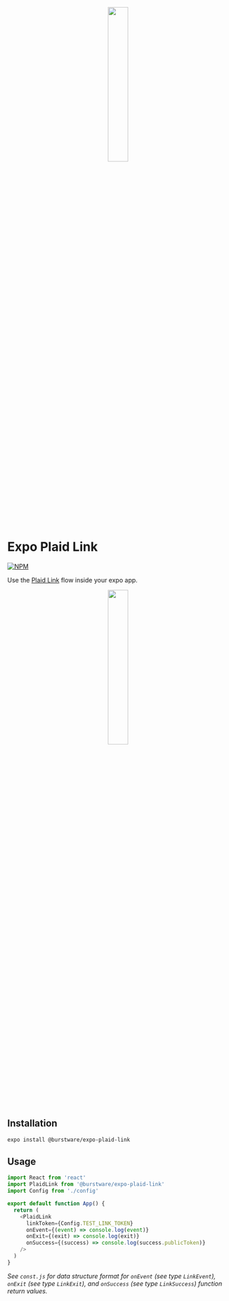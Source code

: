 <p align="center">
  <a href="https://burstware.com">
      <img src="https://s3-us-west-2.amazonaws.com/burstware.com/img/burstware+horizontal.png" width="30%" />
  </a>
</p>

# Expo Plaid Link

[![NPM](https://img.shields.io/badge/npm-1.1.0-blue)](https://www.npmjs.org/@burstware/expo-plaid-link)

Use the [Plaid Link](https://plaid.com/docs/link/) flow inside your expo app.

<p align="center">
  <a href="https://www.burstware.com/expo-plaid-link">
      <img src="https://plaid.com/assets/img/products/link-example-img.png" width="30%" />
  </a>
</p>

## Installation

```bash
expo install @burstware/expo-plaid-link
```

## Usage

```javascript
import React from 'react'
import PlaidLink from '@burstware/expo-plaid-link'
import Config from './config'

export default function App() {
  return (
    <PlaidLink
      linkToken={Config.TEST_LINK_TOKEN}
      onEvent={(event) => console.log(event)}
      onExit={(exit) => console.log(exit)}
      onSuccess={(success) => console.log(success.publicToken)}
    />
  )
}
```

_See `const.js` for data structure format for `onEvent` (see type `LinkEvent`), `onExit` (see type `LinkExit`), and `onSuccess` (see type `LinkSuccess`) function return values._
